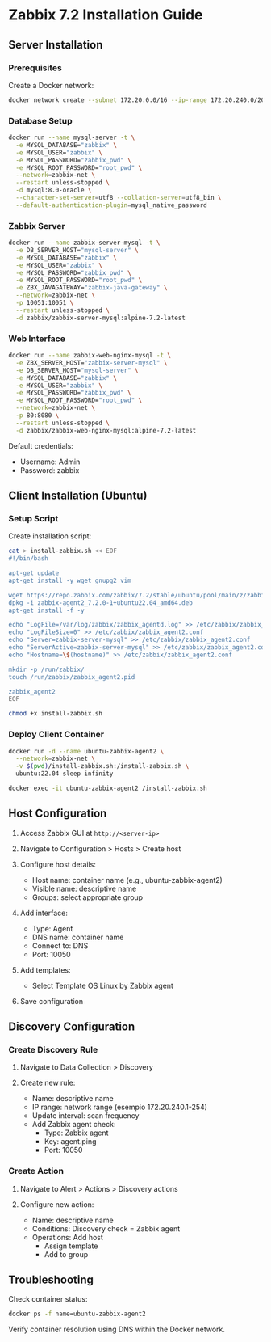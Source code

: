 # Zabbix 7.2 Installation Guide

## Server Installation

### Prerequisites
Create a Docker network:
```bash
docker network create --subnet 172.20.0.0/16 --ip-range 172.20.240.0/20 zabbix-net
```

### Database Setup
```bash
docker run --name mysql-server -t \
  -e MYSQL_DATABASE="zabbix" \
  -e MYSQL_USER="zabbix" \
  -e MYSQL_PASSWORD="zabbix_pwd" \
  -e MYSQL_ROOT_PASSWORD="root_pwd" \
  --network=zabbix-net \
  --restart unless-stopped \
  -d mysql:8.0-oracle \
  --character-set-server=utf8 --collation-server=utf8_bin \
  --default-authentication-plugin=mysql_native_password
```

### Zabbix Server
```bash
docker run --name zabbix-server-mysql -t \
  -e DB_SERVER_HOST="mysql-server" \
  -e MYSQL_DATABASE="zabbix" \
  -e MYSQL_USER="zabbix" \
  -e MYSQL_PASSWORD="zabbix_pwd" \
  -e MYSQL_ROOT_PASSWORD="root_pwd" \
  -e ZBX_JAVAGATEWAY="zabbix-java-gateway" \
  --network=zabbix-net \
  -p 10051:10051 \
  --restart unless-stopped \
  -d zabbix/zabbix-server-mysql:alpine-7.2-latest
```

### Web Interface
```bash
docker run --name zabbix-web-nginx-mysql -t \
  -e ZBX_SERVER_HOST="zabbix-server-mysql" \
  -e DB_SERVER_HOST="mysql-server" \
  -e MYSQL_DATABASE="zabbix" \
  -e MYSQL_USER="zabbix" \
  -e MYSQL_PASSWORD="zabbix_pwd" \
  -e MYSQL_ROOT_PASSWORD="root_pwd" \
  --network=zabbix-net \
  -p 80:8080 \
  --restart unless-stopped \
  -d zabbix/zabbix-web-nginx-mysql:alpine-7.2-latest
```

Default credentials:
- Username: Admin
- Password: zabbix

## Client Installation (Ubuntu)

### Setup Script
Create installation script:
```bash
cat > install-zabbix.sh << EOF
#!/bin/bash

apt-get update
apt-get install -y wget gnupg2 vim

wget https://repo.zabbix.com/zabbix/7.2/stable/ubuntu/pool/main/z/zabbix/zabbix-agent2_7.2.0-1%2Bubuntu22.04_amd64.deb
dpkg -i zabbix-agent2_7.2.0-1+ubuntu22.04_amd64.deb
apt-get install -f -y

echo "LogFile=/var/log/zabbix/zabbix_agentd.log" >> /etc/zabbix/zabbix_agent2.conf
echo "LogFileSize=0" >> /etc/zabbix/zabbix_agent2.conf
echo "Server=zabbix-server-mysql" >> /etc/zabbix/zabbix_agent2.conf
echo "ServerActive=zabbix-server-mysql" >> /etc/zabbix/zabbix_agent2.conf
echo "Hostname=\$(hostname)" >> /etc/zabbix/zabbix_agent2.conf

mkdir -p /run/zabbix/
touch /run/zabbix/zabbix_agent2.pid

zabbix_agent2
EOF

chmod +x install-zabbix.sh
```

### Deploy Client Container
```bash
docker run -d --name ubuntu-zabbix-agent2 \
  --network=zabbix-net \
  -v $(pwd)/install-zabbix.sh:/install-zabbix.sh \
  ubuntu:22.04 sleep infinity

docker exec -it ubuntu-zabbix-agent2 /install-zabbix.sh
```

## Host Configuration

1. Access Zabbix GUI at `http://<server-ip>`

2. Navigate to Configuration > Hosts > Create host

3. Configure host details:
   - Host name: container name (e.g., ubuntu-zabbix-agent2)
   - Visible name: descriptive name
   - Groups: select appropriate group

4. Add interface:
   - Type: Agent
   - DNS name: container name
   - Connect to: DNS
   - Port: 10050

5. Add templates:
   - Select Template OS Linux by Zabbix agent

6. Save configuration

## Discovery Configuration

### Create Discovery Rule

1. Navigate to Data Collection > Discovery

2. Create new rule:
   - Name: descriptive name
   - IP range: network range (esempio 172.20.240.1-254)
   - Update interval: scan frequency
   - Add Zabbix agent check:
     - Type: Zabbix agent
     - Key: agent.ping
     - Port: 10050

### Create Action

1. Navigate to Alert > Actions > Discovery actions

2. Configure new action:
   - Name: descriptive name
   - Conditions: Discovery check = Zabbix agent
   - Operations: Add host
     - Assign template
     - Add to group

## Troubleshooting

Check container status:
```bash
docker ps -f name=ubuntu-zabbix-agent2
```

Verify container resolution using DNS within the Docker network.
